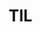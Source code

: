 ---
layout: tag-list
type: tag
title: TIL
slug: til
category: tech
sidebar: true
description: >
    Today I Learned
---